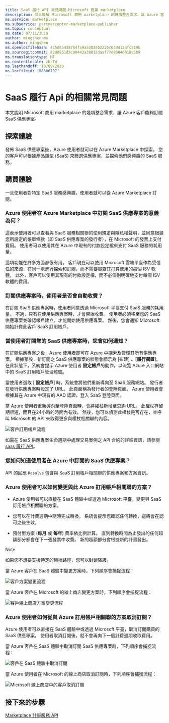```yaml
---
title: SaaS 履行 API 常見問題-Microsoft 商業 marketplace
description: 深入瞭解 Microsoft 商用 marketplace 的幾項整合需求，讓 Azure 客戶能夠訂閱 SaaS 供應專案。
ms.service: marketplace
ms.subservice: partnercenter-marketplace-publisher
ms.topic: conceptual
ms.date: 07/11/2019
author: mingshen-ms
ms.author: mingshen
ms.openlocfilehash: 4c5d8b438764fa9aa3838b2225c63d412afc519b
ms.sourcegitcommit: 829d951d5c90442a38012daaf77e86046018e5b9
ms.translationtype: MT
ms.contentlocale: zh-TW
ms.lasthandoff: 10/09/2020
ms.locfileid: "88606797"
---
```

# <a name="common-questions-about-saas-fulfillment-apis"></a>SaaS 履行 Api 的相關常見問題

本文說明 Microsoft 商用 marketplace 的幾項整合需求，讓 Azure 客戶能夠訂閱 SaaS 供應專案。

## <a name="discovery-experience"></a>探索體驗

發佈 SaaS 供應專案後，Azure 使用者就可以在 Azure Marketplace 中探索。 您的客戶可以根據產品類型 (SaaS) 來篩選供應專案，並探索他們感興趣的 SaaS 服務。

## <a name="purchase-experience"></a>購買體驗

一旦使用者對特定 SaaS 服務感興趣，使用者就可以從 Azure Marketplace 訂閱。

### <a name="what-does-it-mean-for-an-azure-user-to-subscribe-to-a-saas-offer-in-azure-marketplace"></a>Azure 使用者在 Azure Marketplace 中訂閱 SaaS 供應專案的意義為何？

這表示使用者可以查看與 SaaS 服務相關聯的使用規定與隱私權聲明，並同意根據您所設定的帳單條款（即 SaaS 供應專案的發行者），在 Microsoft 的發票上支付費用。 使用者可以使用其在 Azure 中現有的付款設定檔來支付 SaaS 服務的耗用量。

這項功能在許多方面都很有用。 客戶現在可以使用 Microsoft 雲端平臺作為受信任的來源，在同一處進行探索和訂閱，而不需要審查其打算使用的每個 ISV 軟體。 此外，客戶可以使用其現有的付款設定檔，而不必個別明確地支付每個 ISV 軟體的費用。

### <a name="is-the-user-charged-automatically-when-the-offer-is-subscribed"></a>訂閱供應專案時，使用者是否會自動收費？

在訂閱 SaaS 供應專案時，使用者同意透過 Microsoft 平臺支付 SaaS 服務的耗用量。 不過，只有在使用供應專案時，才會開始收費。 使用者必須移至您的 SaaS 供應專案並確認帳戶建立，才能開始使用供應專案。 然後，您會通知 Microsoft 開始計費此客戶 SaaS 訂用帳戶。

### <a name="how-are-you-notified-when-a-user-subscribes-to-your-saas-offer"></a>當使用者訂閱您的 SaaS 供應專案時，您會如何通知？

在訂閱供應專案之後，Azure 使用者即可在 Azure 中探索及管理其所有供應專案。 根據預設，新訂閱之 SaaS 供應專案的狀態會顯示為 [布建] **、[履行擱置**]。 在此狀態下，系統會提示 Azure 使用者 **設定帳戶**的動作，以流覽 Azure 入口網站中的 SaaS 訂用帳戶管理體驗。

當使用者選取 [ **設定帳戶**] 時，系統會將他們重新導向至 SaaS 服務網站。 發行者在發行供應專案時設定了 URL。 此頁面稱為發行者的登陸頁面。 Azure 使用者會根據其在 Azure 中現有的 AAD 認證，登入 SaaS 登陸頁面。

當 Azure 使用者重新導向至登陸頁面時，會將權杖新增至查詢 URL。 此權杖存留期很短，而且在24小時的時間內有效。 然後，您可以偵測此權杖是否存在，並呼叫 Microsoft 的 API 來取得更多與權杖相關聯的內容。

![客戶訂用帳戶流程](media/saas-metering-service-integration-flow-a.png)

如需在 SaaS 供應專案生命週期中處理交易案例之 API 合約的詳細資訊，請參閱 [saas 履行 API](pc-saas-fulfillment-api-v2.md)。

### <a name="how-do-you-know-the-saas-offer-to-which-the-user-subscribes-in-azure"></a>您如何知道使用者在 Azure 中訂閱的 SaaS 供應專案？

API 的回應 `Resolve` 包含與 SaaS 訂用帳戶相關聯的供應專案和方案資訊。

### <a name="how-can-the-azure-user-change-the-plan-associated-with-this-azure-subscription"></a>Azure 使用者可以如何變更與此 Azure 訂用帳戶相關聯的方案？

* Azure 使用者可以直接在 SaaS 體驗中或透過 Microsoft 平臺，變更與 SaaS 訂用帳戶相關聯的方案。

* 您可以在計費週期中隨時完成轉換。 系統會提示您確認任何轉換，這將會在認可之後生效。

* 預付型方案 (**每月** 或 **每年**) 費率依比例計算。 直到轉換時間為止發出的任何超額部分都會在下一張發票中收費。 新的超額部分會根據新的計畫發出。

>[!Note]
>如果您不想要支援特定的轉換路徑，您可以封鎖降級。

當 Azure 客戶在 SaaS 體驗中變更方案時，下列順序會捕捉流程：

![客戶方案變更流程](media/saas-metering-service-integration-flow-b.png)

當 Azure 客戶在 Microsoft 的線上商店變更方案時，下列順序會捕捉流程：

![客戶線上商店方案變更流程](media/saas-metering-service-integration-flow-c.png)

### <a name="how-can-the-azure-user-unsubscribe-from-the-plan-associated-with-azure-subscription"></a>Azure 使用者如何從與 Azure 訂用帳戶相關聯的方案取消訂閱？

Azure 使用者可以直接在 SaaS 體驗中或透過 Microsoft 平臺，取消訂閱購買的 SaaS 供應專案。 使用者取消訂閱後，就不會再向下一個計費週期收取費用。

當 Azure 客戶在 SaaS 體驗中取消訂閱 SaaS 供應專案時，下列順序會捕捉流程：

![客戶在 SaaS 體驗中取消訂閱](media/saas-metering-service-integration-flow-d.png)

當 Azure 使用者在 Microsoft 的線上商店取消訂閱時，下列順序會捕獲流程：

![Microsoft 線上商店中的客戶取消訂閱](media/saas-metering-service-integration-flow-e.png)

## <a name="next-steps"></a>接下來的步驟

[Marketplace 計量服務 API](./marketplace-metering-service-apis.md)
